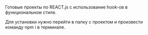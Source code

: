 Готовые проекты по REACT.js с использование hook-ов в функциональном стиле.

Для установки нужно перейти в папку с проектом и произвести команду npm i в терминале.
